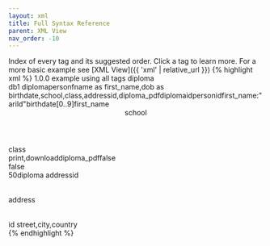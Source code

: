 ```yaml
---
layout: xml
title: Full Syntax Reference
parent: XML View
nav_order: -10
---
```

Index of every tag and its suggested order. Click a tag to learn more.
For a more basic example see [XML View]({{ 'xml' | relative_url }})
{% highlight xml %}
<views>
    <version>1.0.0</version>
    <description>example using all tags</description>
    <view>
        <name>diploma</name>    
        <schema>db1</schema>
        <table>
            <name>diploma</name>
            <title>diploma</title>
            <parent>person</parent>
            <fields>fname as first_name,dob as birthdate,school,class,addressid,diploma_pdf</fields>
            <primarykey>diplomaid</primarykey>
            <foreignkey>personid</foreignkey>
            <filter>first_name:"arild"</filter>
            <edit>birthdate[0..9]</edit>
            <sort>first_name</sort>
            <header>school</header>
            <footer>class</footer>
            <export>print,download</export>
            <filename>diploma_pdf</filename>
            <preview>false</preview>
            <search>false</search>
            <rows>50</rows>
            <rubyview>diploma</rubyview>
            <lookup>
                <foreignkey>addressid</foreignkey>
                <table>address</table>
                <primarykey>id</primarykey>
                <fields>street,city,country</fields>
            </lookup>            
        </table>
    </view>
</views>
{% endhighlight %}